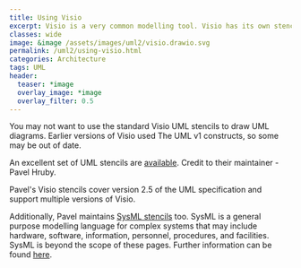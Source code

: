 ```yaml
---
title: Using Visio
excerpt: Visio is a very common modelling tool. Visio has its own stencils, but others are available.
classes: wide
image: &image /assets/images/uml2/visio.drawio.svg
permalink: /uml2/using-visio.html
categories: Architecture
tags: UML
header:
  teaser: *image
  overlay_image: *image
  overlay_filter: 0.5
---
```

You may not want to use the standard Visio UML stencils to draw UML diagrams. Earlier versions of Visio used The UML v1 constructs, so some may be out of date.

An excellent set of UML stencils are [available](http://softwarestencils.com/uml/). Credit to their maintainer - Pavel Hruby.

Pavel's Visio stencils cover version 2.5 of the UML specification and support multiple versions of Visio.

Additionally, Pavel maintains [SysML stencils](http://softwarestencils.com/sysml/index.html) too. SysML is a general purpose modelling language for complex systems that may include hardware, software, information, personnel, procedures, and facilities. SysML is beyond the scope of these pages. Further information can be found [here](https://www.omgsysml.org/what-is-sysml.htm).
